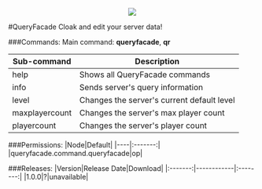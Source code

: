 <p align="center">
  <img src="https://raw.githubusercontent.com/Gamecrafter/PocketMine-Plugins/master/QueryFacade/images/icon.png?raw=true"/>
</p>
#QueryFacade
Cloak and edit your server data!

###Commands:
Main command: **queryfacade**, **qr**

|Sub-command|Description|
|-----------|-----------|
|help|Shows all QueryFacade commands|
|info|Sends server's query information|
|level|Changes the server's current default level|
|maxplayercount|Changes the server's max player count|
|playercount|Changes the server's player count|

###Permissions:
|Node|Default|
|----|:-------:|
|queryfacade.command.queryfacade|op|

###Releases:
|Version|Release Date|Download|
|:-------:|------------|:--------:|
|1.0.0|?|unavailable|
